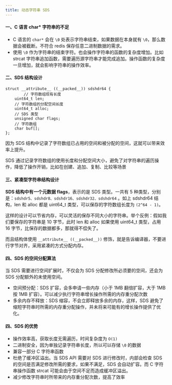 ```yaml
---
title: 动态字符串 SDS
---
```


#### 一、C 语言 char* 字符串的不足

- C 语言的 `char*` 会在 `\0` 处表示字符串结束，如果数据在本身就有 `\0`，那么数据会被截断。不符合 redis 保存任意二进制数据的需求。
- 使用 `\0` 作为字符串的结束字符。也会操作字符串的函数的复杂度增加。比如 strcat 字符串追加函数，需要遍历源字符串才能完成追加。操作函数的复杂度一旦增加，就会影响字符串的操作效率。

#### 二、SDS 结构设计

```
struct __attribute__ ((__packed__)) sdshdr64 {
		// 字符数组现有长度
    uint64_t len;
    // 字符数组的分配空间长度
    uint64_t alloc;
    // SDS 类型
    unsigned char flags;
    // 字符数组
    char buf[];
};
```

因为 SDS 结构中记录了字符数组已占用的空间和被分配的空间，这就可以带来效率上提升。

SDS 通过记录字符数组的使用长度和分配空间大小，避免了对字符串的遍历操作，降低了操作开销，比如在创建、追加、复制、比较等场景

#### 三、紧凑型字符串结构设计

**SDS 结构中有一个元数据 flags**，表示的是 SDS 类型。一共有 5 种类型，分别是：`sdshdr5、sdshdr8、sdshdr16、sdshdr32、sdshdr64` 。如上 sdshdr64 结构，len 和 alloc 都是 uint64_t 类型，可以保存的字符数组长度为 `(2^64 - 1)`。

这样的设计可以节省内存，可以灵活的保存不同大小的字符串。举个反例：假如我们要保存的字符串是 10 字节，此时 len 和 alloc 如果使用 uint64_t 类型，占用 16 字节，比保存的数据都多，那就得不偿失了。

而且结构体使用 `__attribute__ ((__packed__))` 修饰，就是告诉编译器，不要进行字节对齐，采用紧凑的方式分配内存。

#### 四、SDS 的空间分配算法

当 SDS 需要进行空间扩展时，不仅会为 SDS 分配修改所必须要的空间，还会为 SDS 分配额外的未使用空间。

- 空间预分配：SDS 扩容，会多申请一些内存（小于 1MB 翻倍扩容，大于 1MB 按 1MB 扩容）。可以减少执行字符串增长操作所需的内存重分配次数
- 多余内存不释放：SDS 缩容，不会立即释放多余的内存，这样，SDS 避免了缩短字符串时所需的内存重分配操作，并未将来可能有的增长操作提供了优化。

#### 四、SDS 的优势

- 操作效率高，获取长度无需遍历，时间复杂度为 `O(1)`
- 二进制安全，因为单独记录字符串长度，所以可以存储 `\0` 的数据
- 兼容一部分 C 字符串函数
- 杜绝了缓冲区溢出。当 SDS API 需要对 SDS 进行修改时，内部会检查 SDS 的空间是否满足修改所需的要求，如果不满足，SDS 会自动扩容。而 C 字符串操作函数 strcat 可能会由于空间不足而造成缓冲区溢出。
- 减少修改字符串时所带来的内存重分配次数，提高了效率